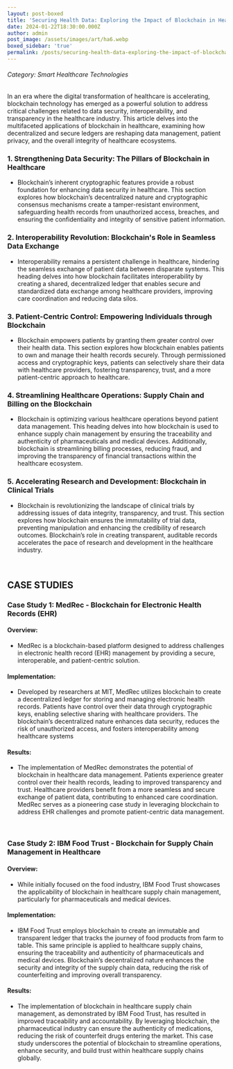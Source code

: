 ```yaml
---
layout: post-boxed
title: 'Securing Health Data: Exploring the Impact of Blockchain in Healthcare'
date: 2024-01-22T18:30:00.000Z
author: admin
post_image: /assets/images/art/ha6.webp
boxed_sidebar: 'true'
permalink: /posts/securing-health-data-exploring-the-impact-of-blockchain-in-healthcare
---
```


###### Category: Smart Healthcare Technologies

In an era where the digital transformation of healthcare is accelerating, blockchain technology has emerged as a powerful solution to address critical challenges related to data security, interoperability, and transparency in the healthcare industry. This article delves into the multifaceted applications of blockchain in healthcare, examining how decentralized and secure ledgers are reshaping data management, patient privacy, and the overall integrity of healthcare ecosystems.

### 1. Strengthening Data Security: The Pillars of Blockchain in Healthcare

* Blockchain’s inherent cryptographic features provide a robust foundation for enhancing data security in healthcare. This section explores how blockchain’s decentralized nature and cryptographic consensus mechanisms create a tamper-resistant environment, safeguarding health records from unauthorized access, breaches, and ensuring the confidentiality and integrity of sensitive patient information.

### 2. Interoperability Revolution: Blockchain's Role in Seamless Data Exchange

* Interoperability remains a persistent challenge in healthcare, hindering the seamless exchange of patient data between disparate systems. This heading delves into how blockchain facilitates interoperability by creating a shared, decentralized ledger that enables secure and standardized data exchange among healthcare providers, improving care coordination and reducing data silos.

### 3. Patient-Centric Control: Empowering Individuals through Blockchain

* Blockchain empowers patients by granting them greater control over their health data. This section explores how blockchain enables patients to own and manage their health records securely. Through permissioned access and cryptographic keys, patients can selectively share their data with healthcare providers, fostering transparency, trust, and a more patient-centric approach to healthcare.

### 4. Streamlining Healthcare Operations: Supply Chain and Billing on the Blockchain

* Blockchain is optimizing various healthcare operations beyond patient data management. This heading delves into how blockchain is used to enhance supply chain management by ensuring the traceability and authenticity of pharmaceuticals and medical devices. Additionally, blockchain is streamlining billing processes, reducing fraud, and improving the transparency of financial transactions within the healthcare ecosystem.

### 5. Accelerating Research and Development: Blockchain in Clinical Trials

* Blockchain is revolutionizing the landscape of clinical trials by addressing issues of data integrity, transparency, and trust. This section explores how blockchain ensures the immutability of trial data, preventing manipulation and enhancing the credibility of research outcomes. Blockchain’s role in creating transparent, auditable records accelerates the pace of research and development in the healthcare industry.

<br>

## CASE STUDIES

### Case Study 1: MedRec - Blockchain for Electronic Health Records (EHR)

#### Overview:

* MedRec is a blockchain-based platform designed to address challenges in electronic health record (EHR) management by providing a secure, interoperable, and patient-centric solution.

#### Implementation:

* Developed by researchers at MIT, MedRec utilizes blockchain to create a decentralized ledger for storing and managing electronic health records. Patients have control over their data through cryptographic keys, enabling selective sharing with healthcare providers. The blockchain’s decentralized nature enhances data security, reduces the risk of unauthorized access, and fosters interoperability among healthcare systems

#### Results:

* The implementation of MedRec demonstrates the potential of blockchain in healthcare data management. Patients experience greater control over their health records, leading to improved transparency and trust. Healthcare providers benefit from a more seamless and secure exchange of patient data, contributing to enhanced care coordination. MedRec serves as a pioneering case study in leveraging blockchain to address EHR challenges and promote patient-centric data management.

<br>

### Case Study 2: IBM Food Trust - Blockchain for Supply Chain Management in Healthcare

#### Overview:

* While initially focused on the food industry, IBM Food Trust showcases the applicability of blockchain in healthcare supply chain management, particularly for pharmaceuticals and medical devices.

#### Implementation:

* IBM Food Trust employs blockchain to create an immutable and transparent ledger that tracks the journey of food products from farm to table. This same principle is applied to healthcare supply chains, ensuring the traceability and authenticity of pharmaceuticals and medical devices. Blockchain’s decentralized nature enhances the security and integrity of the supply chain data, reducing the risk of counterfeiting and improving overall transparency.

#### Results:

* The implementation of blockchain in healthcare supply chain management, as demonstrated by IBM Food Trust, has resulted in improved traceability and accountability. By leveraging blockchain, the pharmaceutical industry can ensure the authenticity of medications, reducing the risk of counterfeit drugs entering the market. This case study underscores the potential of blockchain to streamline operations, enhance security, and build trust within healthcare supply chains globally.
